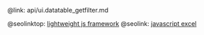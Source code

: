 @link: api/ui.datatable_getfilter.md

@seolinktop: [lightweight js framework](https://webix.com)
@seolink: [javascript excel](https://webix.com/widget/excel_viewer/)